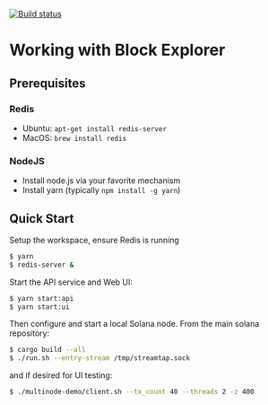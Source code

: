 [![Build status][travis-image]][travis-url]

[travis-image]: https://api.travis-ci.org/solana-labs/blockexplorer.svg?branch=master
[travis-url]: https://travis-ci.org/solana-labs/blockexplorer

# Working with Block Explorer

## Prerequisites

### Redis
* Ubuntu: `apt-get install redis-server`
* MacOS: `brew install redis`

### NodeJS
* Install node.js via your favorite mechanism
* Install yarn (typically `npm install -g yarn`)

## Quick Start
Setup the workspace, ensure Redis is running
```bash
$ yarn
$ redis-server &
```

Start the API service and Web UI:
```bash
$ yarn start:api
$ yarn start:ui
```

Then configure and start a local Solana node.  From the main solana repository:
```bash
$ cargo build --all
$ ./run.sh --entry-stream /tmp/streamtap.sock
```
and if desired for UI testing:
```bash
$ ./multinode-demo/client.sh --tx_count 40 --threads 2 -z 400
```
